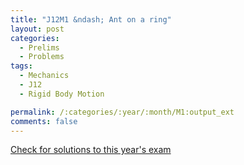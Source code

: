 ```yaml
---
title: "J12M1 &ndash; Ant on a ring"
layout: post
categories:
  - Prelims
  - Problems
tags:
  - Mechanics
  - J12
  - Rigid Body Motion

permalink: /:categories/:year/:month/M1:output_ext
comments: false
---
```

<object data="2012J1M.pdf" type="application/pdf" width="100%" height="500"></object>
<div class="message"><a href='https://princetonprelim.com/prelim/28/'>Check for solutions to this year's exam</a></div>